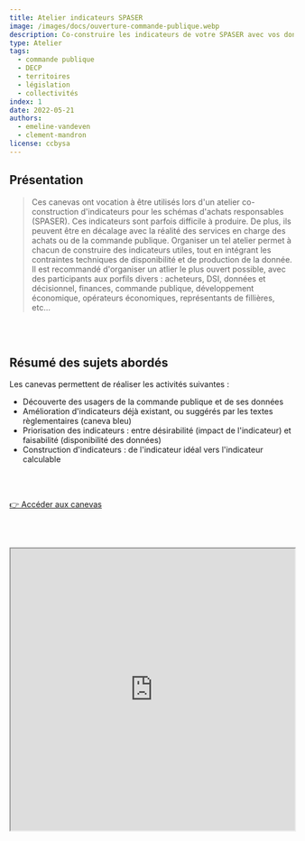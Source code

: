 ```yaml
---
title: Atelier indicateurs SPASER
image: /images/docs/ouverture-commande-publique.webp
description: Co-construire les indicateurs de votre SPASER avec vos données (ouvertes)
type: Atelier
tags:
  - commande publique
  - DECP
  - territoires
  - législation
  - collectivités
index: 1
date: 2022-05-21
authors:
  - emeline-vandeven
  - clement-mandron
license: ccbysa
--- 
```


## Présentation

> Ces canevas ont vocation à être utilisés lors d'un atelier co-construction d'indicateurs pour les schémas d'achats responsables (SPASER). Ces indicateurs sont parfois difficile à produire. De plus, ils peuvent être en décalage avec la réalité des services en charge des achats ou de la commande publique. Organiser un tel atelier permet à chacun de construire des indicateurs utiles, tout en intégrant les contraintes techniques de disponibilité et de production de la donnée. Il est recommandé d'organiser un atlier le plus ouvert possible, avec des participants aux porfils divers : acheteurs, DSI, données et décisionnel, finances, commande publique, développement économique, opérateurs économiques, représentants de fillières, etc...

<br></br>

## Résumé des sujets abordés

Les canevas permettent de réaliser les activités suivantes :

- Découverte des usagers de la commande publique et de ses données
- Amélioration d'indicateurs déjà existant, ou suggérés par les textes règlementaires (caneva bleu)
- Priorisation des indicateurs : entre désirabilité (impact de l'indicateur) et faisabilité (disponibilité des données)
- Construction d'indicateurs : de l'indicateur idéal vers l'indicateur calculable

<br></br>

<a href="https://docs.google.com/presentation/d/1BOYPNEaRi1VZbjf70U1GWO5iD2sOyv7D2nhHUBO53qY/preview#slide=id.g134892c1260_0_18" class="customButton">👉 Accéder aux canevas</a>

<br></br>

<div class="responsiveIframe">
  <iframe
    width="100%"
    height="500"
    src="https://docs.google.com/presentation/d/1BOYPNEaRi1VZbjf70U1GWO5iD2sOyv7D2nhHUBO53qY/preview#slide=id.g134892c1260_0_18">
  </iframe>
</div>
